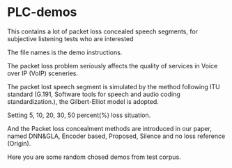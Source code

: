 # PLC-demos
This contains a lot of packet loss concealed speech segments, for subjective listening tests who are interested

The file names is the demo instructions.

The packet loss problem seriously affects the quality of services in Voice over IP (VoIP) sceneries.

The packet lost speech segment is simulated by the method following ITU standard (G.191, Software tools 
for speech and audio coding standardization.), the Gilbert-Elliot model is adopted.

Setting 5, 10, 20, 30, 50 percent(%) loss situation.

And the Packet loss concealment methods are introduced in our paper, named DNN&GLA, Encoder based, Proposed, Silence and no loss reference (Origin).

Here you are some random chosed demos from test corpus.